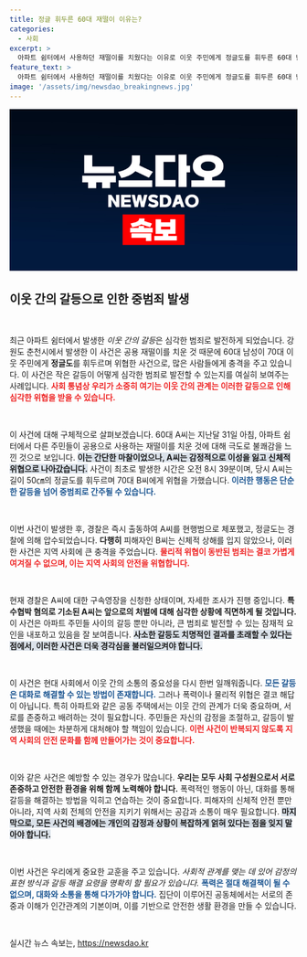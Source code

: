 ```yaml
---
title: 정글 휘두른 60대 재떨이 이유는?
categories:
  - 사회
excerpt: >
  아파트 쉼터에서 사용하던 재떨이를 치웠다는 이유로 이웃 주민에게 정글도를 휘두른 60대 남성이 경찰에 붙잡혔다! 과연 어떤 사건이 벌어졌는지, 자세한 내용을 확인해보세요!
feature_text: >
  아파트 쉼터에서 사용하던 재떨이를 치웠다는 이유로 이웃 주민에게 정글도를 휘두른 60대 남성이 경찰에 붙잡혔다! 과연 어떤 사건이 벌어졌는지, 자세한 내용을 확인해보세요!
image: '/assets/img/newsdao_breakingnews.jpg'
---
```


<p><img src="/assets/img/newsdao_breakingnews.jpg" alt="ontimetimes 속보" /></p>

<h2 data-ke-size="size26">이웃 간의 갈등으로 인한 중범죄 발생</h2>

<p data-ke-size="size16">&nbsp;</p>

<p>최근 아파트 쉼터에서 발생한 <em>이웃 간의 갈등</em>은 심각한 범죄로 발전하게 되었습니다. 강원도 춘천시에서 발생한 이 사건은 공용 재떨이를 치운 것 때문에 60대 남성이 70대 이웃 주민에게 <b>정글도</b>를 휘두르며 위협한 사건으로, 많은 사람들에게 충격을 주고 있습니다. 이 사건은 작은 갈등이 어떻게 심각한 범죄로 발전할 수 있는지를 여실히 보여주는 사례입니다. <b><span style="color: #ee2323;">사회 통념상 우리가 소중히 여기는 이웃 간의 관계는 이러한 갈등으로 인해 심각한 위협을 받을 수 있습니다.</span></b></p>

<p data-ke-size="size16">&nbsp;</p>

<p>이 사건에 대해 구체적으로 살펴보겠습니다. 60대 A씨는 지난달 31일 아침, 아파트 쉼터에서 다른 주민들이 공용으로 사용하는 재떨이를 치운 것에 대해 극도로 불쾌감을 느낀 것으로 보입니다. <b><span style="background-color: #21538527;">이는 간단한 마찰이었으나, A씨는 감정적으로 이성을 잃고 신체적 위협으로 나아갔습니다.</span></b> 사건이 최초로 발생한 시간은 오전 8시 39분이며, 당시 A씨는 길이 50㎝의 정글도를 휘두르며 70대 B씨에게 위협을 가했습니다. <b><span style="color: #1a5490;">이러한 행동은 단순한 갈등을 넘어 중범죄로 간주될 수 있습니다.</span></b></p>

<p data-ke-size="size16">&nbsp;</p>

<p>이번 사건이 발생한 후, 경찰은 즉시 출동하여 A씨를 현행범으로 체포했고, 정글도는 경찰에 의해 압수되었습니다. <b>다행히</b> 피해자인 B씨는 신체적 상해를 입지 않았으나, 이러한 사건은 지역 사회에 큰 충격을 주었습니다. <b><span style="color: #ee2323;">물리적 위협이 동반된 범죄는 결코 가볍게 여겨질 수 없으며, 이는 지역 사회의 안전을 위협합니다.</span></b></p>

<p data-ke-size="size16">&nbsp;</p>

<p>현재 경찰은 A씨에 대한 구속영장을 신청한 상태이며, 자세한 조사가 진행 중입니다. <b>특수협박 혐의로 기소된 A씨는 앞으로의 처벌에 대해 심각한 상황에 직면하게 될 것입니다.</b> 이 사건은 아파트 주민들 사이의 갈등 뿐만 아니라, 큰 범죄로 발전할 수 있는 잠재적 요인을 내포하고 있음을 잘 보여줍니다. <b><span style="background-color: #21538527;">사소한 갈등도 치명적인 결과를 초래할 수 있다는 점에서, 이러한 사건은 더욱 경각심을 불러일으켜야 합니다.</span></b></p>

<p data-ke-size="size16">&nbsp;</p>

<p>이 사건은 현대 사회에서 이웃 간의 소통의 중요성을 다시 한번 일깨워줍니다. <b><span style="color: #1a5490;">모든 갈등은 대화로 해결할 수 있는 방법이 존재합니다.</span></b> 그러나 폭력이나 물리적 위협은 결코 해답이 아닙니다. 특히 아파트와 같은 공동 주택에서는 이웃 간의 관계가 더욱 중요하며, 서로를 존중하고 배려하는 것이 필요합니다. 주민들은 자신의 감정을 조절하고, 갈등이 발생했을 때에는 차분하게 대처해야 할 책임이 있습니다. <b><span style="color: #ee2323;">이런 사건이 반복되지 않도록 지역 사회의 안전 문화를 함께 만들어가는 것이 중요합니다.</span></b></p>

<p data-ke-size="size16">&nbsp;</p>

<p>이와 같은 사건은 예방할 수 있는 경우가 많습니다. <b>우리는 모두 사회 구성원으로서 서로 존중하고 안전한 환경을 위해 함께 노력해야 합니다.</b> 폭력적인 행동이 아닌, 대화를 통해 갈등을 해결하는 방법을 익히고 연습하는 것이 중요합니다. 피해자의 신체적 안전 뿐만 아니라, 지역 사회 전체의 안전을 지키기 위해서는 공감과 소통이 매우 필요합니다. <b><span style="background-color: #21538527;">마지막으로, 모든 사건의 배경에는 개인의 감정과 상황이 복잡하게 얽혀 있다는 점을 잊지 말아야 합니다.</span></b></p>

<p data-ke-size="size16">&nbsp;</p>

<p>이번 사건은 우리에게 중요한 교훈을 주고 있습니다. <em>사회적 관계를 맺는 데 있어 감정의 표현 방식과 갈등 해결 요령을 명확히 할 필요가 있습니다.</em> <b><span style="color: #1a5490;">폭력은 절대 해결책이 될 수 없으며, 대화와 소통을 통해 다가가야 합니다.</span></b> 집단이 이루어진 공동체에서는 서로의 존중과 이해가 인간관계의 기본이며, 이를 기반으로 안전한 생활 환경을 만들 수 있습니다. </p>

<p data-ke-size="size16">&nbsp;</p>
실시간 뉴스 속보는, <a href="https://newsdao.kr" rel="dofollow">https://newsdao.kr</a>


